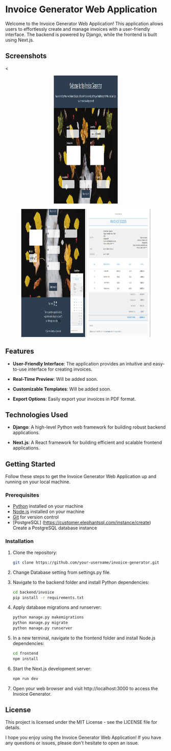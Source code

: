 # Invoice Generator Web Application

Welcome to the Invoice Generator Web Application! This application allows users to effortlessly create and manage invoices with a user-friendly interface. The backend is powered by Django, while the frontend is built using Next.js.

## Screenshots

<<div align="center">
<img src="./images/invoice-website.png" alt="Website" width="200" height="400" />

<img src="./images/invoice-website1.png" alt="Website" width="200" height="400" />

<img src="./images/sample-invoice1.png" alt="Sample PDF Invoice" width="200" height="400" />
</div>

## Features

- **User-Friendly Interface**: The application provides an intuitive and easy-to-use interface for creating invoices.

- **Real-Time Preview**: Will be added soon.

- **Customizable Templates**: Will be added soon.

- **Export Options**: Easily export your invoices in PDF format.

## Technologies Used

- **Django**: A high-level Python web framework for building robust backend applications.

- **Next.js**: A React framework for building efficient and scalable frontend applications.

## Getting Started

Follow these steps to get the Invoice Generator Web Application up and running on your local machine.

### Prerequisites

- [Python](https://www.python.org/) installed on your machine
- [Node.js](https://nodejs.org/) installed on your machine
- [Git](https://git-scm.com/) for version control
- [PostgreSQL] (https://customer.elephantsql.com/instance/create) Create a PostgreSQL database instance

### Installation

1. Clone the repository:

   ```bash
   git clone https://github.com/your-username/invoice-generator.git
   ```

2. Change Database setting from settings.py file.

3. Navigate to the backend folder and install Python dependencies:
   ```bash
   cd backend/invoice
   pip install -r requirements.txt
   ```
4. Apply database migrations and runserver:
   ```bash
   python manage.py makemigrations
   python manage.py migrate
   python manage.py runserver
   ```
5. In a new terminal, navigate to the frontend folder and install Node.js dependencies:
   ```bash
   cd frontend
   npm install
   ```
6. Start the Next.js development server:
   ```bash
   npm run dev
   ```
7. Open your web browser and visit http://localhost:3000 to access the Invoice Generator.

## License

This project is licensed under the MIT License - see the LICENSE file for details.

I hope you enjoy using the Invoice Generator Web Application! If you have any questions or issues, please don't hesitate to open an issue.
